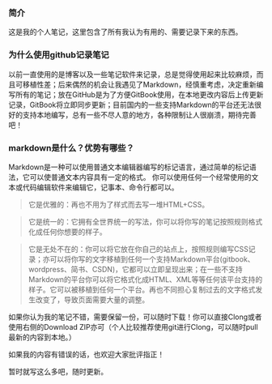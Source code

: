 ### 简介
这是我的个人笔记，这里包含了所有我认为有用的、需要记录下来的东西。

### 为什么使用github记录笔记
以前一直使用的是博客以及一些笔记软件来记录，总是觉得使用起来比较麻烦，而且可移植性差；后来偶然的机会让我遇见了Markdown，经慎重考虑，决定重新编写所有的笔记；放在GitHub是为了方便GitBook使用，在本地更改内容后上传更新记录，GitBook将立即同步更新；目前国内的一些支持Markdown的平台还无法很好的支持本地编写，总有一些不尽人意的地方，各种限制让人很崩溃，期待完善吧！

### markdown是什么？优势有哪些？
Markdown是一种可以使用普通文本编辑器编写的标记语言，通过简单的标记语法，它可以使普通文本内容具有一定的格式。
你可以使用任何一个经常使用的文本或代码编辑软件来编辑它，记事本、命令行都可以。
> 它是优雅的：再也不用为了样式而去写一堆HTML+CSS。

> 它是统一的：它拥有全世界统一的写法，你可以将你写的笔记按照规则格式化成任何你想要的样子。

> 它是无处不在的：你可以将它放在你自己的站点上，按照规则编写CSS记录；亦可以将你写的文字移植到任何一个支持Markdown平台(gitbook、wordpress、简书、CSDN)，它都可以立即呈现出来；在一些不支持Markdown的平台你可以将它格式化成HTML、XML等等任何该平台支持的样子。它可以被移植到任何一个平台。再也不同担心复制过去的文字格式发生改变了，导致页面需要大量的调整。

如果你认为我的笔记不错，需要保留一份，可以随时下载！你可以直接Clong或者使用右侧的Download ZIP亦可（个人比较推荐使用git进行Clong，可以随时pull最新的内容到本地。）

如果我的内容有错误的话，也欢迎大家批评指正！

暂时就写这么多吧，随时更新。
